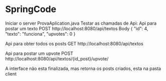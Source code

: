 # SpringCode
Iniciar o server ProvaAplication.java
Testar as chamadas de Api:
Api para postar um texto
POST  http://localhost:8080/api/textos
  Body
  {
    "id": 4,
    "texto": "funciona",
    "upvotes": 0
  }
  
  
Api para obter todos os posts
GET http://localhost:8080/api/textos

Api para postar um upvote
POST http://localhost:8080/api/textos/{id_post}/upvote/

A interface não esta finalizada, mas retorna os posts criados, esta na pasta client
